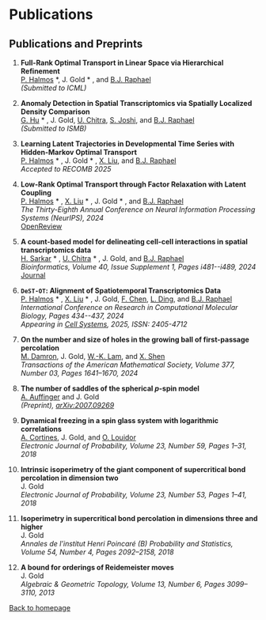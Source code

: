# Publications

## Publications and Preprints

1. **Full-Rank Optimal Transport in Linear Space via Hierarchical Refinement**  
   [P. Halmos](https://www.linkedin.com/in/peter-halmos-680937124) *, J. Gold  * , and [B.J. Raphael](https://www.cs.princeton.edu/~braphael/)  
   *(Submitted to ICML)*

2. **Anomaly Detection in Spatial Transcriptomics via Spatially Localized Density Comparison**  
   [G. Hu](https://raphael-group.github.io/people/) * , J. Gold, [U. Chitra](https://uthsavc.github.io), [S. Joshi](https://www.linkedin.com/in/sunay-joshi/), and [B.J. Raphael](https://www.cs.princeton.edu/~braphael/)  
   *(Submitted to ISMB)*

3. **Learning Latent Trajectories in Developmental Time Series with Hidden-Markov Optimal Transport**  
   [P. Halmos](https://www.linkedin.com/in/peter-halmos-680937124) * , J. Gold * , [X. Liu](https://scholar.google.com/citations?user=ZiK_z9EAAAAJ&hl=en), and [B.J. Raphael](https://www.cs.princeton.edu/~braphael/)  
   *Accepted to RECOMB 2025*  

4. **Low-Rank Optimal Transport through Factor Relaxation with Latent Coupling**  
   [P. Halmos](https://www.linkedin.com/in/peter-halmos-680937124) * , [X. Liu](https://scholar.google.com/citations?user=ZiK_z9EAAAAJ&hl=en) * , J. Gold * , and [B.J. Raphael](https://www.cs.princeton.edu/~braphael/)  
   *The Thirty-Eighth Annual Conference on Neural Information Processing Systems (NeurIPS), 2024*  
   [OpenReview](https://openreview.net/forum?id=hGgkdFF2hR)

5. **A count-based model for delineating cell-cell interactions in spatial transcriptomics data**  
   [H. Sarkar](https://www.hiraksarkar.com) * , [U. Chitra](https://uthsavc.github.io) * , J. Gold, and [B.J. Raphael](https://www.cs.princeton.edu/~braphael/)  
   *Bioinformatics, Volume 40, Issue Supplement 1, Pages i481--i489, 2024*  
   [Journal](https://academic.oup.com/bioinformatics/article/40/Supplement_1/i481/7700859)

6. **`DeST-OT`: Alignment of Spatiotemporal Transcriptomics Data**  
   [P. Halmos](https://www.linkedin.com/in/peter-halmos-680937124) * , [X. Liu](https://scholar.google.com/citations?user=ZiK_z9EAAAAJ&hl=en) * , J. Gold, [F. Chen](https://nephrology.wustl.edu/people/feng-chen-phd/), [L. Ding](https://dinglab.wustl.edu), and [B.J. Raphael](https://www.cs.princeton.edu/~braphael/)  
   *International Conference on Research in Computational Molecular Biology, Pages 434--437, 2024*  
   *Appearing in [Cell Systems](https://www.sciencedirect.com/science/article/pii/S240547122400365X), 2025, ISSN: 2405-4712*

7. **On the number and size of holes in the growing ball of first-passage percolation**  
   [M. Damron](https://people.math.gatech.edu/~mdamron6/), J. Gold, [W.-K. Lam](https://wk-lam.github.io/), and [X. Shen](https://people.math.wisc.edu/~xshen/)  
   *Transactions of the American Mathematical Society, Volume 377, Number 03, Pages 1641–1670, 2024*

8. **The number of saddles of the spherical $p$-spin model**  
   [A. Auffinger](http://math.northwestern.edu/~auffing/) and J. Gold  
   *(Preprint), [arXiv:2007.09269](https://arxiv.org/pdf/2007.09269.pdf)*

9. **Dynamical freezing in a spin glass system with logarithmic correlations**  
   [A. Cortines](http://user.math.uzh.ch/cortines/), J. Gold, and [O. Louidor](https://ie.technion.ac.il/~olouidor/)  
   *Electronic Journal of Probability, Volume 23, Number 59, Pages 1–31, 2018*

10. **Intrinsic isoperimetry of the giant component of supercritical bond percolation in dimension two**  
    J. Gold  
    *Electronic Journal of Probability, Volume 23, Number 53, Pages 1–41, 2018*

11. **Isoperimetry in supercritical bond percolation in dimensions three and higher**  
    J. Gold  
    *Annales de l’institut Henri Poincaré (B) Probability and Statistics, Volume 54, Number 4, Pages 2092–2158, 2018*

12. **A bound for orderings of Reidemeister moves**  
    J. Gold  
    *Algebraic & Geometric Topology, Volume 13, Number 6, Pages 3099–3110, 2013*
    
[Back to homepage](README.md)
